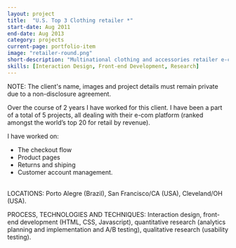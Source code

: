 ```yaml
---
layout: project
title:  "U.S. Top 3 Clothing retailer *"
start-date: Aug 2011
end-date: Aug 2013
category: projects
current-page: portfolio-item
image: "retailer-round.png"
short-description: "Multinational clothing and accessories retailer e-commerce; checkout flow, product pages, returns and shippin and customer account management."
skills: [Interaction Design, Front-end Development, Research]
---
```


<span class="category-description">NOTE:</span> The client's name, images and project details must remain private due to a non-disclosure agreement.

Over the course of 2 years I have worked for this client. I have been a part of a total of 5 projects, all dealing with their e-com platform (ranked amongst the world’s top 20 for retail by revenue). 

I have worked on:

- The checkout flow
- Product pages
- Returns and shiping 
- Customer account management.

<br>
<span class="category-description">LOCATIONS:</span>
Porto Alegre (Brazil), San Francisco/CA (USA), Cleveland/OH (USA).

<span class="category-description">PROCESS, TECHNOLOGIES AND TECHNIQUES:</span>
Interaction design, front-end development (HTML, CSS, Javascript), quantitative research (analytics planning and implementation and A/B testing), qualitative research (usability testing).